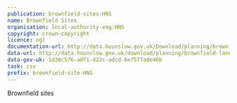 ```yaml
---
publication: brownfield-sites-HNS
name: Brownfield Sites
organisation: local-authority-eng:HNS
copyright: crown-copyright
licence: ogl
documentation-url: http://data.hounslow.gov.uk/Download/planning/brownfield-land
data-url: http://data.hounslow.gov.uk/download/planning/brownfield-land/brownfield-register-2017-12-22/CSV?version=16/07/2018
data-gov-uk: 1d30c576-a0f1-422c-adcd-be757fade46b
task: csv
prefix: brownfield-site-HNS
---
```


Brownfield sites

